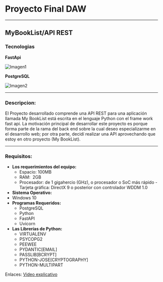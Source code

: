 # Proyecto Final DAW
___
## MyBookList/API REST
### Tecnologias

__FastApi__

![Imagen1](https://www.google.com/url?sa=i&url=https%3A%2F%2Fmedium.com%2Fstreamelopers%2Fhello-world-usando-fastapi-ab712ea00095&psig=AOvVaw3XUx-3Yxjw48325ITQz8HC&ust=1654544663574000&source=images&cd=vfe&ved=0CAwQjRxqFwoTCKihlKqJl_gCFQAAAAAdAAAAABAH)

__PostgreSQL__

![Imagen2](https://www.google.com/url?sa=i&url=https%3A%2F%2Fes.wikipedia.org%2Fwiki%2FPostgreSQL&psig=AOvVaw1u3R8JuvTwb43hhH7bhVEz&ust=1654544798776000&source=images&cd=vfe&ved=0CAwQjRxqFwoTCIDBqeuJl_gCFQAAAAAdAAAAABAI)
___
### Descripcion:
El Proyecto desarrollado comprende una API REST para una aplicación
llamada My BookList está escrita en el lenguaje Python con el frame work fast
api.
La motivación principal de desarrollar este proyecto es porque forma parte de
la rama del back end sobre la cual deseo especializarme en el desarrollo web;
por otra parte, decidí realizar una API aprovechando que estoy en otro
proyecto (My BookList).

___
### Requisitos:
- __Los requerimientos del equipo:__
   - Espacio: 100MB
   - RAM:  2GB
   - Procesador: de 1 gigahercio (GHz), o procesador o SoC más rápido
   -Tarjeta gráfica: DirectX 9 o posterior con controlador WDDM 1.0
- __Sistema Operativo:__
 - Windows 10
- __Programas Requeridos:__
  - PostgreSQL
  - Python
  - FastAPI
  - Uvicorn
- __Las Librerías de Python:__
   - VIRTUALENV
   - PSYCOPG2
   - PEEWEE
   - PYDANTIC[EMAIL]
   - PASSLIB[BCRYPT]
   - PYTHON-JOSE[CRYPTOGRAPHY]
   - PYTHON-MULTIPART


Enlaces:
[Video explicativo](https://youtu.be/__WgvWakUas)
